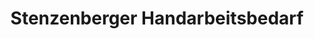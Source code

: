 ---
title: "Stenzenberger Handarbeitsbedarf"
url: /landshut/stenzenberger-handarbeitsbedarf/
shop: Basteln
---